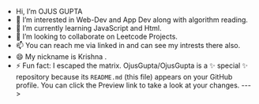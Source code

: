 - Hi, I’m OJUS GUPTA
- 👀 I’m interested in Web-Dev and App Dev along with algorithm reading. 
- 🌱 I’m currently learning JavaScript and Html. 
- 💞️ I’m looking to collaborate on Leetcode Projects. 
- 📫 You can reach me via linked in and can see my intrests there also. 
- 😄 My nickname is Krishna . 
- ⚡ Fun fact: I escaped the matrix.
OjusGupta/OjusGupta is a ✨ special ✨ repository because its `README.md` (this file) appears on your GitHub profile.
You can click the Preview link to take a look at your changes.
--->
